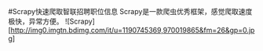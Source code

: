 #Scrapy快速爬取智联招聘职位信息
Scrapy是一款爬虫优秀框架，感觉爬取速度极快，异常方便。
![Scrapy][http://img0.imgtn.bdimg.com/it/u=1190745369,970019865&fm=26&gp=0.jpg]
